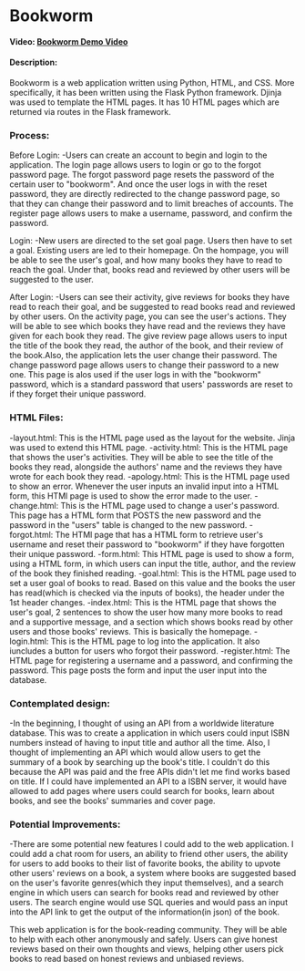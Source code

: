 # Bookworm
#### Video: [Bookworm Demo Video](https://youtu.be/GAm8IEEmpKg)
#### Description:
Bookworm is a web application written using Python, HTML, and CSS. More specifically, it has been written using the Flask Python framework. Djinja was used to template the HTML pages. It has 10 HTML pages which are returned via routes in the Flask framework.


### Process:
Before Login:
-Users can create an account to begin and login to the application. The login page allows users to login or go to the forgot password page. The forgot password page resets the password of the certain user to "bookworm". And once the user logs in with the reset password, they are directly redirected to the change password page, so that they can change their password and to limit breaches of accounts. The register page allows users to make a username, password, and confirm the password.

Login:
-New users are directed to the set goal page. Users then have to set a goal. Existing users are led to their homepage. On the hompage, you will be able to see the user's goal, and how many books they have to read to reach the goal. Under that, books read and reviewed by other users will be suggested to the user.

After Login:
-Users can see their activity, give reviews for books they have read to reach their goal, and be suggested to read books read and reviewed by other users. On the activity page, you can see the user's actions. They will be able to see which books they have read and the reviews they have given for each book they read. The give review page allows users to input the title of the book they read, the author of the book, and their review of the book.Also, the application lets the user change their password. The change password page allows users to change their password to a new one. This page is alos used if the user logs in with the "bookworm" password, which is a standard password that users' passwords are reset to if they forget their unique password.

### HTML Files:
-layout.html: This is the HTML page used as the layout for the website. Jinja was used to extend this HTML page.
-activity.html: This is the HTML page that shows the user's activities. They will be able to see the title of the books they read, alongside the authors' name and the reviews they have wrote for each book they read.
-apology.html: This is the HTML page used to show an error. Whenever the user inputs an invalid input into a HTML form, this HTMl page is used to show the error made to the user.
-change.html: This is the HTML page used to change a user's password. This page has a HTML form that POSTS the new password and the password in the "users" table is changed to the new password.
-forgot.html: The HTMl page that has a HTML form to retrieve user's username and reset their password to "bookworm" if they have forgotten their unique password.
-form.html: This HTML page is used to show a form, using a HTML form, in which users can input the title, author, and the review of the book they finished reading.
-goal.html: This is the HTML page used to set a user goal of books to read. Based on this value and the books the user has read(which is checked via the inputs of books), the header under the 1st header changes.
-index.html: This is the HTML page that shows the user's goal, 2 sentences to show the user how many more books to read and a supportive message, and a section which shows books read by other users and those books' reviews. This is basically the homepage.
-login.html: This is the HTML page to log into the application. It also iuncludes a button for users who forgot their password.
-register.html: The HTML page for registering a username and a password, and confirming the password. This page posts the form and input the user input into the database.

### Contemplated design:
-In the beginning, I thought of using an API from a worldwide literature database. This was to create a application in which users could input ISBN numbers instead of having to input title and author all the time. Also, I thought of implementing an API which would allow users to get the summary of a book by searching up the book's title. I couldn't do this because the API was paid and the free APIs didn't let me find works based on title. If I could have implemented an API to a ISBN server, it would have allowed to add pages where users could search for books, learn about books, and see the books' summaries and cover page.

### Potential Improvements:
-There are some potential new features I could add to the web application. I could add a chat room for users, an ability to friend other users, the ability for users to add books to their list of favorite books, the ability to upvote other users' reviews on a book, a system where books are suggested based on the user's favorite genres(which they input themselves), and a search engine in which users can search for books read and reviewed by other users. The search engine would use SQL queries and would pass an input into the API link to get the output of the information(in json) of the book.

This web application is for the book-reading community. They will be able to help with each other anonymously and safely. Users can give honest reviews based on their own thoughts and views, helping other users pick books to read based on honest reviews and unbiased reviews.
